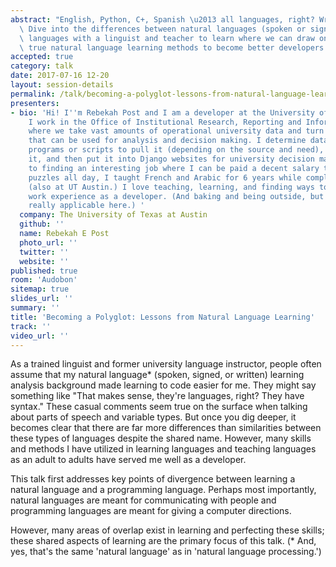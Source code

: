 ```yaml
---
abstract: "English, Python, C+, Spanish \u2013 all languages, right? Wrong? Maybe?\
  \ Dive into the differences between natural languages (spoken or signed) and programming\
  \ languages with a linguist and teacher to learn where we can draw on tried and\
  \ true natural language learning methods to become better developers."
accepted: true
category: talk
date: 2017-07-16 12-20
layout: session-details
permalink: /talk/becoming-a-polyglot-lessons-from-natural-language-learning/
presenters:
- bio: 'Hi! I''m Rebekah Post and I am a developer at the University of Texas at Austin.
    I work in the Office of Institutional Research, Reporting and Information Studies
    where we take vast amounts of operational university data and turn it into information
    that can be used for analysis and decision making. I determine data sources, write
    programs or scripts to pull it (depending on the source and need), help analyze
    it, and then put it into Django websites for university decision makers. Prior
    to finding an interesting job where I can be paid a decent salary to figure out
    puzzles all day, I taught French and Arabic for 6 years while completing a PhD
    (also at UT Austin.) I love teaching, learning, and finding ways to use my previous
    work experience as a developer. (And baking and being outside, but those aren''t
    really applicable here.) '
  company: The University of Texas at Austin
  github: ''
  name: Rebekah E Post
  photo_url: ''
  twitter: ''
  website: ''
published: true
room: 'Audobon'
sitemap: true
slides_url: ''
summary: ''
title: 'Becoming a Polyglot: Lessons from Natural Language Learning'
track: ''
video_url: ''
---
```


As a trained linguist and former university language instructor, people often assume that my natural language* (spoken, signed, or written) learning analysis background made learning to code easier for me. They might say something like "That makes sense, they're languages, right? They have syntax." These casual comments seem true on the surface when talking about parts of speech and variable types. But once you dig deeper, it becomes clear that there are far more differences than similarities between these types of languages despite the shared name. However, many skills and methods I have utilized in learning languages and teaching languages as an adult to adults have served me well as a developer.

This talk first addresses key points of divergence between learning a natural language and a programming language. Perhaps most importantly, natural languages are meant for communicating with people and programming languages are meant for giving a computer directions.

However, many areas of overlap exist in learning and perfecting these skills; these shared aspects of learning are the primary focus of this talk.
(* And, yes, that's the same 'natural language' as in 'natural language processing.')
